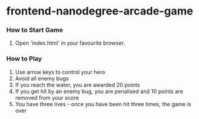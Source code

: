 frontend-nanodegree-arcade-game
===============================

### How to Start Game

1. Open 'index.html' in your favourite browser.

### How to Play

1. Use arrow keys to control your hero
2. Avoid all enemy bugs
3. If you reach the water, you are awarded 20 points
4. If you get hit by an enemy bug, you are penalised and 10 points are removed from your score
5. You have three lives - once you have been hit three times, the game is over